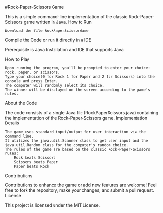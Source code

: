 #Rock-Paper-Scissors Game

This is a simple command-line implementation of the classic Rock-Paper-Scissors game written in Java.
How to Run

    Download the file RockPaperScissorGame
    
Compile the Code or run it directly in a IDE 

Prerequisite is Java Installation and IDE that supports Java

How to Play

    Upon running the program, you'll be prompted to enter your choice: rock, paper, or scissors.
    Type your choice(0 for Rock 1 for Paper and 2 for Scissors) into the console and press Enter.
    The computer will randomly select its choice.
    The winner will be displayed on the screen according to the game's rules.

About the Code

The code consists of a single Java file (RockPaperScissors.java) containing the implementation of the Rock-Paper-Scissors game.
Implementation Details

    The game uses standard input/output for user interaction via the command line.
    It utilizes the java.util.Scanner class to get user input and the java.util.Random class for the computer's random choice.
    The rules of the game are based on the classic Rock-Paper-Scissors rules:
        Rock beats Scissors
        Scissors beats Paper
        Paper beats Rock

Contributions

Contributions to enhance the game or add new features are welcome! Feel free to fork the repository, make your changes, and submit a pull request.
License

This project is licensed under the MIT License.
